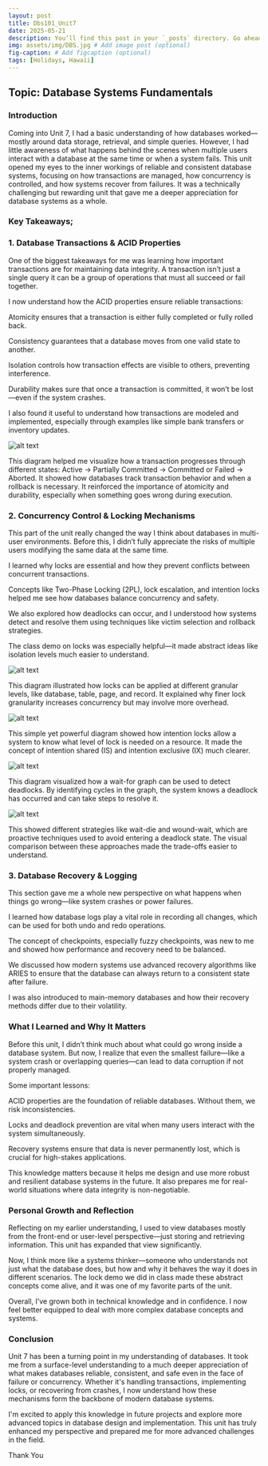 ```yaml
---
layout: post
title: Dbs101_Unit7
date: 2025-05-21
description: You’ll find this post in your `_posts` directory. Go ahead and edit it and re-build the site to see your changes. # Add post description (optional)
img: assets/img/DBS.jpg # Add image post (optional)
fig-caption: # Add figcaption (optional)
tags: [Holidays, Hawaii]
---
```

## Topic: Database Systems Fundamentals

### Introduction

Coming into Unit 7, I had a basic understanding of how databases worked—mostly around data storage, retrieval, and simple queries. However, I had little awareness of what happens behind the scenes when multiple users interact with a database at the same time or when a system fails. This unit opened my eyes to the inner workings of reliable and consistent database systems, focusing on how transactions are managed, how concurrency is controlled, and how systems recover from failures. It was a technically challenging but rewarding unit that gave me a deeper appreciation for database systems as a whole.



###  Key Takeaways;

### 1. Database Transactions & ACID Properties

One of the biggest takeaways for me was learning how important transactions are for maintaining data integrity. A transaction isn’t just a single query it can be a group of operations that must all succeed or fail together.

I now understand how the ACID properties ensure reliable transactions:

Atomicity ensures that a transaction is either fully completed or fully rolled back.

Consistency guarantees that a database moves from one valid state to another.

Isolation controls how transaction effects are visible to others, preventing interference.

Durability makes sure that once a transaction is committed, it won’t be lost—even if the system crashes.

I also found it useful to understand how transactions are modeled and implemented, especially through examples like simple bank transfers or inventory updates.

![alt text](<../assets/img/Diagram of a Transaction.png>)

This diagram helped me visualize how a transaction progresses through different states: Active → Partially Committed → Committed or Failed → Aborted. It showed how databases track transaction behavior and when a rollback is necessary. It reinforced the importance of atomicity and durability, especially when something goes wrong during execution.


### 2. Concurrency Control & Locking Mechanisms

This part of the unit really changed the way I think about databases in multi-user environments. Before this, I didn’t fully appreciate the risks of multiple users modifying the same data at the same time.

I learned why locks are essential and how they prevent conflicts between concurrent transactions.

Concepts like Two-Phase Locking (2PL), lock escalation, and intention locks helped me see how databases balance concurrency and safety.

We also explored how deadlocks can occur, and I understood how systems detect and resolve them using techniques like victim selection and rollback strategies.

The class demo on locks was especially helpful—it made abstract ideas like isolation levels much easier to understand.

![alt text](<../assets/img/Database Lock Hierarchy Diagram.png>)

This diagram illustrated how locks can be applied at different granular levels, like database, table, page, and record. It explained why finer lock granularity increases concurrency but may involve more overhead.

![alt text](<../assets/img/Two-Level Lock Hierarchy Diagram.png>)

This simple yet powerful diagram showed how intention locks allow a system to know what level of lock is needed on a resource. It made the concept of intention shared (IS) and intention exclusive (IX) much clearer.

![alt text](<../assets/img/Deadlock Dectection.png>)

This diagram visualized how a wait-for graph can be used to detect deadlocks. By identifying cycles in the graph, the system knows a deadlock has occurred and can take steps to resolve it.

![alt text](<../assets/img/Deadlock Prevention Diagram.png>)

This showed different strategies like wait-die and wound-wait, which are proactive techniques used to avoid entering a deadlock state. The visual comparison between these approaches made the trade-offs easier to understand.

### 3. Database Recovery & Logging

This section gave me a whole new perspective on what happens when things go wrong—like system crashes or power failures.

I learned how database logs play a vital role in recording all changes, which can be used for both undo and redo operations.

The concept of checkpoints, especially fuzzy checkpoints, was new to me and showed how performance and recovery need to be balanced.

We discussed how modern systems use advanced recovery algorithms like ARIES to ensure that the database can always return to a consistent state after failure.

I was also introduced to main-memory databases and how their recovery methods differ due to their volatility.

### What I Learned and Why It Matters

Before this unit, I didn’t think much about what could go wrong inside a database system. But now, I realize that even the smallest failure—like a system crash or overlapping queries—can lead to data corruption if not properly managed.

Some important lessons:

ACID properties are the foundation of reliable databases. Without them, we risk inconsistencies.

Locks and deadlock prevention are vital when many users interact with the system simultaneously.

Recovery systems ensure that data is never permanently lost, which is crucial for high-stakes applications.

This knowledge matters because it helps me design and use more robust and resilient database systems in the future. It also prepares me for real-world situations where data integrity is non-negotiable.

### Personal Growth and Reflection

Reflecting on my earlier understanding, I used to view databases mostly from the front-end or user-level perspective—just storing and retrieving information. This unit has expanded that view significantly.

Now, I think more like a systems thinker—someone who understands not just what the database does, but how and why it behaves the way it does in different scenarios. The lock demo we did in class made these abstract concepts come alive, and it was one of my favorite parts of the unit.

Overall, I’ve grown both in technical knowledge and in confidence. I now feel better equipped to deal with more complex database concepts and systems.

### Conclusion

Unit 7 has been a turning point in my understanding of databases. It took me from a surface-level understanding to a much deeper appreciation of what makes databases reliable, consistent, and safe even in the face of failure or concurrency. Whether it's handling transactions, implementing locks, or recovering from crashes, I now understand how these mechanisms form the backbone of modern database systems.

I'm excited to apply this knowledge in future projects and explore more advanced topics in database design and implementation. This unit has truly enhanced my perspective and prepared me for more advanced challenges in the field.


Thank You

